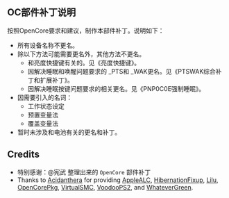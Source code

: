 ## OC部件补丁说明

按照OpenCore要求和建议，制作本部件补丁。说明如下：

- 所有设备名称不更名。
- 除以下方法可能需要更名外，其他方法不更名。
  - 和亮度快捷键有关的。见《亮度快捷键》。
  - 因解决睡眠和唤醒问题要求的 _PTS和 _WAK更名。见《PTSWAK综合补丁和扩展补丁》。
  - 因解决睡眠按键问题要求的相关更名。见《PNP0C0E强制睡眠》。
- 因需要引入的名词：
  - 工作状态设定
  - 预置变量法
  - 覆盖变量法
- 暂时未涉及和电池有关的更名和补丁。

## Credits

- 特别感谢：@宪武 整理出来的 `OpenCore` 部件补丁
- Thanks to [Acidanthera](https://github.com/acidanthera) for providing [AppleALC](https://github.com/acidanthera/AppleALC), [HibernationFixup](https://github.com/acidanthera/HibernationFixup), [Lilu](https://github.com/acidanthera/Lilu), [OpenCorePkg](https://github.com/acidanthera/OpenCorePkg), [VirtualSMC](https://github.com/acidanthera/VirtualSMC), [VoodooPS2](https://github.com/acidanthera/VoodooPS2), and [WhateverGreen](https://github.com/acidanthera/WhateverGreen).

